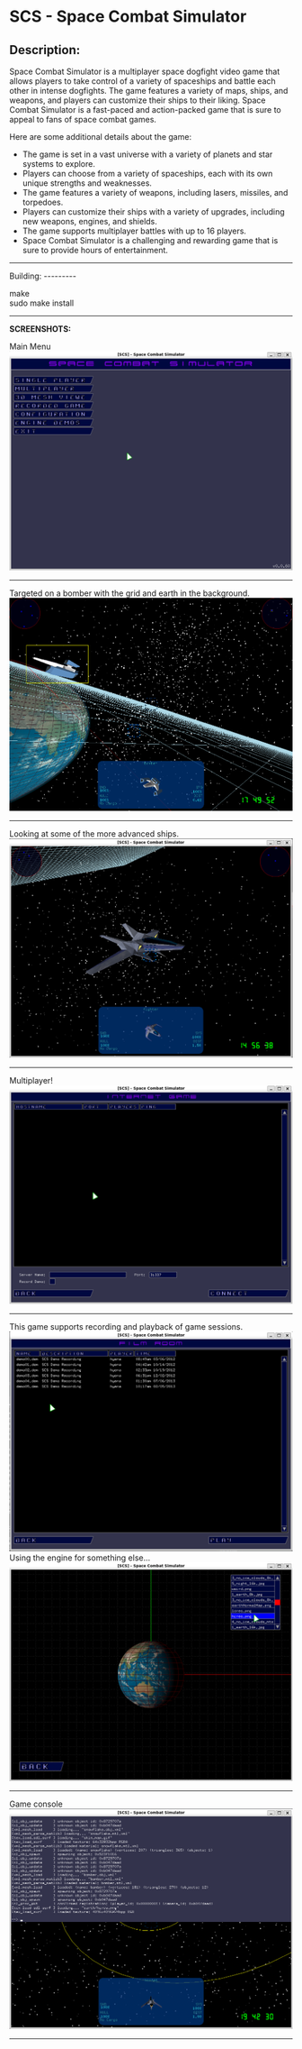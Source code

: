 SCS - Space Combat Simulator
============================

Description:
------------


Space Combat Simulator is a multiplayer space dogfight video game that allows players to take control of a variety of spaceships and battle each other in intense dogfights. The game features a variety of maps, ships, and weapons, and players can customize their ships to their liking. Space Combat Simulator is a fast-paced and action-packed game that is sure to appeal to fans of space combat games.

Here are some additional details about the game:

* The game is set in a vast universe with a variety of planets and star systems to explore.
* Players can choose from a variety of spaceships, each with its own unique strengths and weaknesses.
* The game features a variety of weapons, including lasers, missiles, and torpedoes.
* Players can customize their ships with a variety of upgrades, including new weapons, engines, and shields.
* The game supports multiplayer battles with up to 16 players.
* Space Combat Simulator is a challenging and rewarding game that is sure to provide hours of entertainment.


<hr>
Building:
---------

make<br>
sudo make install

<hr>
<b>SCREENSHOTS:</b>


Main Menu
![screenshot0](scs-screenshot0.png)
<hr>
Targeted on a bomber with the grid and earth in the background.
<img src="scs-screenshot.png">
<hr>
Looking at some of the more advanced ships.
<img src="scs-screenshot2.png">
<hr>
Multiplayer!
<img src="scs-screenshot3.png">
<hr>
This game supports recording and playback of game sessions.
<img src="scs-screenshot4.png">
Using the engine for something else...
<img src="scs-screenshot5.png">
<hr>
Game console
<img src="scs-screenshot6.png">
<hr>
